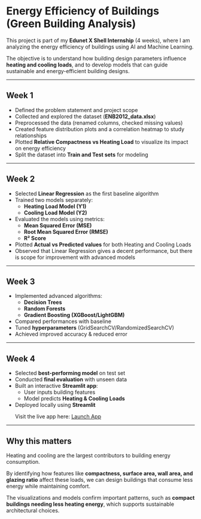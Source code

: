 # Energy Efficiency of Buildings (Green Building Analysis)

This project is part of my **Edunet X Shell Internship** (4 weeks), where I am analyzing the energy efficiency of buildings using AI and Machine Learning.  

The objective is to understand how building design parameters influence **heating and cooling loads**, and to develop models that can guide sustainable and energy-efficient building designs.  

---

## Week 1
- Defined the problem statement and project scope  
- Collected and explored the dataset (**ENB2012_data.xlsx**)  
- Preprocessed the data (renamed columns, checked missing values)  
- Created feature distribution plots and a correlation heatmap to study relationships  
- Plotted **Relative Compactness vs Heating Load** to visualize its impact on energy efficiency  
- Split the dataset into **Train and Test sets** for modeling  

---

## Week 2
- Selected **Linear Regression** as the first baseline algorithm  
- Trained two models separately:  
  - **Heating Load Model (Y1)**  
  - **Cooling Load Model (Y2)**  
- Evaluated the models using metrics:  
  - **Mean Squared Error (MSE)**  
  - **Root Mean Squared Error (RMSE)**  
  - **R² Score**  
- Plotted **Actual vs Predicted values** for both Heating and Cooling Loads  
- Observed that Linear Regression gives a decent performance, but there is scope for improvement with advanced models  

---

## Week 3
- Implemented advanced algorithms:  
  - **Decision Trees**  
  - **Random Forests**  
  - **Gradient Boosting (XGBoost/LightGBM)**  
- Compared performances with baseline  
- Tuned **hyperparameters** (GridSearchCV/RandomizedSearchCV)  
- Achieved improved accuracy & reduced error  

---

## Week 4
- Selected **best-performing model** on test set  
- Conducted **final evaluation** with unseen data  
- Built an interactive **Streamlit app**:  
  - User inputs building features  
  - Model predicts **Heating & Cooling Loads**  
- Deployed locally using **Streamlit**  
  <p>Visit the live app here: <a href="https://energy-efficiency-green-building-aman-pandey.streamlit.app/" target="_blank">Launch App</a></p>  

---

## Why this matters
Heating and cooling are the largest contributors to building energy consumption.  

By identifying how features like **compactness, surface area, wall area, and glazing ratio** affect these loads, we can design buildings that consume less energy while maintaining comfort.  

The visualizations and models confirm important patterns, such as **compact buildings needing less heating energy**, which supports sustainable architectural choices.